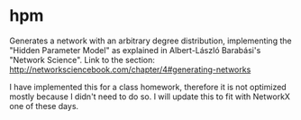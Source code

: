 # hpm
Generates a network with an arbitrary degree distribution, implementing the "Hidden Parameter Model" as explained in Albert-László Barabási's "Network Science". Link to the section: http://networksciencebook.com/chapter/4#generating-networks

I have implemented this for a class homework, therefore it is not optimized mostly because I didn't need to do so. I will update this to fit with NetworkX one of these days.
